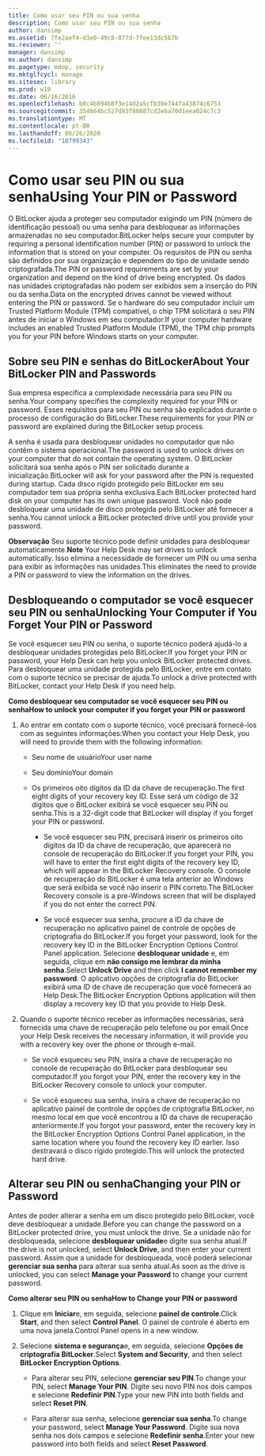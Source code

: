 ```yaml
---
title: Como usar seu PIN ou sua senha
description: Como usar seu PIN ou sua senha
author: dansimp
ms.assetid: 7fe2aef4-d3e0-49c8-877d-7fee13dc5b7b
ms.reviewer: ''
manager: dansimp
ms.author: dansimp
ms.pagetype: mdop, security
ms.mktglfcycl: manage
ms.sitesec: library
ms.prod: w10
ms.date: 06/16/2016
ms.openlocfilehash: b8c4b894b8f3e14d2a5cfb39e744fa43874c6753
ms.sourcegitcommit: 354664bc527d93f80687cd2eba70d1eea024c7c3
ms.translationtype: MT
ms.contentlocale: pt-BR
ms.lasthandoff: 06/26/2020
ms.locfileid: "10799343"
---
```

# <span data-ttu-id="29ad9-103">Como usar seu PIN ou sua senha</span><span class="sxs-lookup"><span data-stu-id="29ad9-103">Using Your PIN or Password</span></span>


<span data-ttu-id="29ad9-104">O BitLocker ajuda a proteger seu computador exigindo um PIN (número de identificação pessoal) ou uma senha para desbloquear as informações armazenadas no seu computador.</span><span class="sxs-lookup"><span data-stu-id="29ad9-104">BitLocker helps secure your computer by requiring a personal identification number (PIN) or password to unlock the information that is stored on your computer.</span></span> <span data-ttu-id="29ad9-105">Os requisitos de PIN ou senha são definidos por sua organização e dependem do tipo de unidade sendo criptografada.</span><span class="sxs-lookup"><span data-stu-id="29ad9-105">The PIN or password requirements are set by your organization and depend on the kind of drive being encrypted.</span></span> <span data-ttu-id="29ad9-106">Os dados nas unidades criptografadas não podem ser exibidos sem a inserção do PIN ou da senha.</span><span class="sxs-lookup"><span data-stu-id="29ad9-106">Data on the encrypted drives cannot be viewed without entering the PIN or password.</span></span> <span data-ttu-id="29ad9-107">Se o hardware do seu computador incluir um Trusted Platform Module (TPM) compatível, o chip TPM solicitará o seu PIN antes de iniciar o Windows em seu computador.</span><span class="sxs-lookup"><span data-stu-id="29ad9-107">If your computer hardware includes an enabled Trusted Platform Module (TPM), the TPM chip prompts you for your PIN before Windows starts on your computer.</span></span>

## <span data-ttu-id="29ad9-108">Sobre seu PIN e senhas do BitLocker</span><span class="sxs-lookup"><span data-stu-id="29ad9-108">About Your BitLocker PIN and Passwords</span></span>


<span data-ttu-id="29ad9-109">Sua empresa especifica a complexidade necessária para seu PIN ou senha.</span><span class="sxs-lookup"><span data-stu-id="29ad9-109">Your company specifies the complexity required for your PIN or password.</span></span> <span data-ttu-id="29ad9-110">Esses requisitos para seu PIN ou senha são explicados durante o processo de configuração do BitLocker.</span><span class="sxs-lookup"><span data-stu-id="29ad9-110">These requirements for your PIN or password are explained during the BitLocker setup process.</span></span>

<span data-ttu-id="29ad9-111">A senha é usada para desbloquear unidades no computador que não contêm o sistema operacional.</span><span class="sxs-lookup"><span data-stu-id="29ad9-111">The password is used to unlock drives on your computer that do not contain the operating system.</span></span> <span data-ttu-id="29ad9-112">O BitLocker solicitará sua senha após o PIN ser solicitado durante a inicialização.</span><span class="sxs-lookup"><span data-stu-id="29ad9-112">BitLocker will ask for your password after the PIN is requested during startup.</span></span> <span data-ttu-id="29ad9-113">Cada disco rígido protegido pelo BitLocker em seu computador tem sua própria senha exclusiva.</span><span class="sxs-lookup"><span data-stu-id="29ad9-113">Each BitLocker protected hard disk on your computer has its own unique password.</span></span> <span data-ttu-id="29ad9-114">Você não pode desbloquear uma unidade de disco protegida pelo BitLocker até fornecer a senha.</span><span class="sxs-lookup"><span data-stu-id="29ad9-114">You cannot unlock a BitLocker protected drive until you provide your password.</span></span>

<span data-ttu-id="29ad9-115">**Observação**  Seu suporte técnico pode definir unidades para desbloquear automaticamente.</span><span class="sxs-lookup"><span data-stu-id="29ad9-115">**Note** Your Help Desk may set drives to unlock automatically.</span></span> <span data-ttu-id="29ad9-116">Isso elimina a necessidade de fornecer um PIN ou uma senha para exibir as informações nas unidades.</span><span class="sxs-lookup"><span data-stu-id="29ad9-116">This eliminates the need to provide a PIN or password to view the information on the drives.</span></span>

 

## <span data-ttu-id="29ad9-117">Desbloqueando o computador se você esquecer seu PIN ou senha</span><span class="sxs-lookup"><span data-stu-id="29ad9-117">Unlocking Your Computer if You Forget Your PIN or Password</span></span>


<span data-ttu-id="29ad9-118">Se você esquecer seu PIN ou senha, o suporte técnico poderá ajudá-lo a desbloquear unidades protegidas pelo BitLocker.</span><span class="sxs-lookup"><span data-stu-id="29ad9-118">If you forget your PIN or password, your Help Desk can help you unlock BitLocker protected drives.</span></span> <span data-ttu-id="29ad9-119">Para desbloquear uma unidade protegida pelo BitLocker, entre em contato com o suporte técnico se precisar de ajuda.</span><span class="sxs-lookup"><span data-stu-id="29ad9-119">To unlock a drive protected with BitLocker, contact your Help Desk if you need help.</span></span>

**<span data-ttu-id="29ad9-120">Como desbloquear seu computador se você esquecer seu PIN ou senha</span><span class="sxs-lookup"><span data-stu-id="29ad9-120">How to unlock your computer if you forget your PIN or password</span></span>**

1.  <span data-ttu-id="29ad9-121">Ao entrar em contato com o suporte técnico, você precisará fornecê-los com as seguintes informações:</span><span class="sxs-lookup"><span data-stu-id="29ad9-121">When you contact your Help Desk, you will need to provide them with the following information:</span></span>

    -   <span data-ttu-id="29ad9-122">Seu nome de usuário</span><span class="sxs-lookup"><span data-stu-id="29ad9-122">Your user name</span></span>

    -   <span data-ttu-id="29ad9-123">Seu domínio</span><span class="sxs-lookup"><span data-stu-id="29ad9-123">Your domain</span></span>

    -   <span data-ttu-id="29ad9-124">Os primeiros oito dígitos da ID da chave de recuperação.</span><span class="sxs-lookup"><span data-stu-id="29ad9-124">The first eight digits of your recovery key ID.</span></span> <span data-ttu-id="29ad9-125">Esse será um código de 32 dígitos que o BitLocker exibirá se você esquecer seu PIN ou senha.</span><span class="sxs-lookup"><span data-stu-id="29ad9-125">This is a 32-digit code that BitLocker will display if you forget your PIN or password.</span></span>

        -   <span data-ttu-id="29ad9-126">Se você esquecer seu PIN, precisará inserir os primeiros oito dígitos da ID da chave de recuperação, que aparecerá no console de recuperação do BitLocker.</span><span class="sxs-lookup"><span data-stu-id="29ad9-126">If you forget your PIN, you will have to enter the first eight digits of the recovery key ID, which will appear in the BitLocker Recovery console.</span></span> <span data-ttu-id="29ad9-127">O console de recuperação do BitLocker é uma tela anterior ao Windows que será exibida se você não inserir o PIN correto.</span><span class="sxs-lookup"><span data-stu-id="29ad9-127">The BitLocker Recovery console is a pre-Windows screen that will be displayed if you do not enter the correct PIN.</span></span>

        -   <span data-ttu-id="29ad9-128">Se você esquecer sua senha, procure a ID da chave de recuperação no aplicativo painel de controle de opções de criptografia do BitLocker.</span><span class="sxs-lookup"><span data-stu-id="29ad9-128">If you forget your password, look for the recovery key ID in the BitLocker Encryption Options Control Panel application.</span></span> <span data-ttu-id="29ad9-129">Selecione **desbloquear unidade** e, em seguida, clique em **não consigo me lembrar da minha senha**.</span><span class="sxs-lookup"><span data-stu-id="29ad9-129">Select **Unlock Drive** and then click **I cannot remember my password**.</span></span> <span data-ttu-id="29ad9-130">O aplicativo opções de criptografia do BitLocker exibirá uma ID de chave de recuperação que você fornecerá ao Help Desk.</span><span class="sxs-lookup"><span data-stu-id="29ad9-130">The BitLocker Encryption Options application will then display a recovery key ID that you provide to Help Desk.</span></span>

2.  <span data-ttu-id="29ad9-131">Quando o suporte técnico receber as informações necessárias, será fornecida uma chave de recuperação pelo telefone ou por email.</span><span class="sxs-lookup"><span data-stu-id="29ad9-131">Once your Help Desk receives the necessary information, it will provide you with a recovery key over the phone or through e-mail.</span></span>

    -   <span data-ttu-id="29ad9-132">Se você esqueceu seu PIN, insira a chave de recuperação no console de recuperação do BitLocker para desbloquear seu computador.</span><span class="sxs-lookup"><span data-stu-id="29ad9-132">If you forgot your PIN, enter the recovery key in the BitLocker Recovery console to unlock your computer.</span></span>

    -   <span data-ttu-id="29ad9-133">Se você esqueceu sua senha, insira a chave de recuperação no aplicativo painel de controle de opções de criptografia BitLocker, no mesmo local em que você encontrou a ID da chave de recuperação anteriormente.</span><span class="sxs-lookup"><span data-stu-id="29ad9-133">If you forgot your password, enter the recovery key in the BitLocker Encryption Options Control Panel application, in the same location where you found the recovery key ID earlier.</span></span> <span data-ttu-id="29ad9-134">Isso destravará o disco rígido protegido.</span><span class="sxs-lookup"><span data-stu-id="29ad9-134">This will unlock the protected hard drive.</span></span>

## <span data-ttu-id="29ad9-135">Alterar seu PIN ou senha</span><span class="sxs-lookup"><span data-stu-id="29ad9-135">Changing your PIN or Password</span></span>


<span data-ttu-id="29ad9-136">Antes de poder alterar a senha em um disco protegido pelo BitLocker, você deve desbloquear a unidade.</span><span class="sxs-lookup"><span data-stu-id="29ad9-136">Before you can change the password on a BitLocker protected drive, you must unlock the drive.</span></span> <span data-ttu-id="29ad9-137">Se a unidade não for desbloqueada, selecione **desbloquear unidade**e digite sua senha atual.</span><span class="sxs-lookup"><span data-stu-id="29ad9-137">If the drive is not unlocked, select **Unlock Drive**, and then enter your current password.</span></span> <span data-ttu-id="29ad9-138">Assim que a unidade for desbloqueada, você poderá selecionar **gerenciar sua senha** para alterar sua senha atual.</span><span class="sxs-lookup"><span data-stu-id="29ad9-138">As soon as the drive is unlocked, you can select **Manage your Password** to change your current password.</span></span>

**<span data-ttu-id="29ad9-139">Como alterar seu PIN ou senha</span><span class="sxs-lookup"><span data-stu-id="29ad9-139">How to Change your PIN or password</span></span>**

1.  <span data-ttu-id="29ad9-140">Clique em **Iniciar**e, em seguida, selecione **painel de controle**.</span><span class="sxs-lookup"><span data-stu-id="29ad9-140">Click **Start**, and then select **Control Panel**.</span></span> <span data-ttu-id="29ad9-141">O painel de controle é aberto em uma nova janela.</span><span class="sxs-lookup"><span data-stu-id="29ad9-141">Control Panel opens in a new window.</span></span>

2.  <span data-ttu-id="29ad9-142">Selecione **sistema e segurança**e, em seguida, selecione **Opções de criptografia BitLocker**.</span><span class="sxs-lookup"><span data-stu-id="29ad9-142">Select **System and Security**, and then select **BitLocker Encryption Options**.</span></span>

    -   <span data-ttu-id="29ad9-143">Para alterar seu PIN, selecione **gerenciar seu PIN**.</span><span class="sxs-lookup"><span data-stu-id="29ad9-143">To change your PIN, select **Manage Your PIN**.</span></span> <span data-ttu-id="29ad9-144">Digite seu novo PIN nos dois campos e selecione **Redefinir PIN**.</span><span class="sxs-lookup"><span data-stu-id="29ad9-144">Type your new PIN into both fields and select **Reset PIN**.</span></span>

    -   <span data-ttu-id="29ad9-145">Para alterar sua senha, selecione **gerenciar sua senha**.</span><span class="sxs-lookup"><span data-stu-id="29ad9-145">To change your password, select **Manage Your Password**.</span></span> <span data-ttu-id="29ad9-146">Digite sua nova senha nos dois campos e selecione **Redefinir senha**.</span><span class="sxs-lookup"><span data-stu-id="29ad9-146">Enter your new password into both fields and select **Reset Password**.</span></span>

 

 





